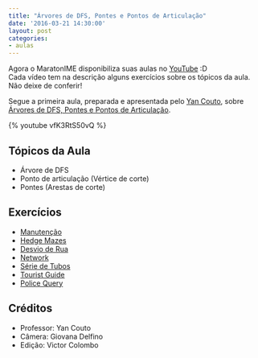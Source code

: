 ```yaml
---
title: "Árvores de DFS, Pontes e Pontos de Articulação"
date: '2016-03-21 14:30:00'
layout: post
categories:
- aulas
---
```


Agora o MaratonIME disponibiliza suas aulas no [YouTube](https://www.youtube.com/playlist?list=PL9sdTenuXlxmIsiKgJRYtUm_A0Cnh-vPB) :D  
Cada vídeo tem na descrição alguns exercícios sobre os tópicos da aula. Não deixe de conferir!  

Segue a primeira aula, preparada e apresentada pelo [Yan Couto](http://codeforces.com/profile/ItsYanBitches), sobre [Árvores de DFS, Pontes e Pontos de Articulação](https://www.youtube.com/watch?v=vfK3RtS50vQ).  

{% youtube vfK3RtS50vQ %}  

## Tópicos da Aula
- Árvore de DFS
- Ponto de articulação (Vértice de corte)
- Pontes (Arestas de corte)

## Exercícios
- [Manutenção](http://br.spoj.com/problems/MANUT/)
- [Hedge Mazes](https://icpcarchive.ecs.baylor.edu/index.php?option=onlinejudge&page=show_problem&problem=3807)
- [Desvio de Rua](https://www.urionlinejudge.com.br/judge/pt/problems/view/1442)
- [Network](http://poj.org/problem?id=3694)
- [Série de Tubos](http://br.spoj.com/problems/TUBOS/)
- [Tourist Guide](https://uva.onlinejudge.org/index.php?option=com_onlinejudge&Itemid=8&page=show_problem&problem=1140)
- [Police Query](http://www.spoj.com/problems/POLQUERY/)

## Créditos
- Professor: Yan Couto
- Câmera: Giovana Delfino
- Edição: Victor Colombo
